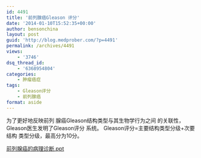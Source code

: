 ```yaml
---
id: 4491
title: '前列腺癌Gleason 评分'
date: '2014-01-10T15:52:35+00:00'
author: bensonchina
layout: post
guid: 'http://blog.medprober.com/?p=4491'
permalink: /archives/4491
views:
    - '3746'
dsq_thread_id:
    - '6368954804'
categories:
    - 肿瘤癌症
tags:
    - Gleason评分
    - 前列腺癌
format: aside
---
```


为了更好地反映前列 腺癌Gleason结构类型与其生物学行为之间 的关联性，Gleason医生发明了Gleason评分 系统。 Gleason评分=主要结构类型分级+次要结构 类型分级，最高分为10分。

[前列腺癌的病理诊断.ppt](http://blog.medprober.com/?download/前列腺癌的病理诊断.ppt)